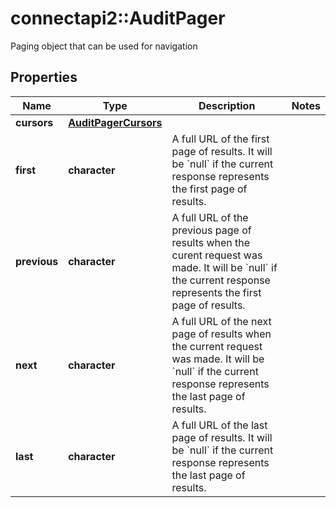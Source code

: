 # connectapi2::AuditPager

Paging object that can be used for navigation

## Properties
Name | Type | Description | Notes
------------ | ------------- | ------------- | -------------
**cursors** | [**AuditPagerCursors**](AuditPager_cursors.md) |  | 
**first** | **character** | A full URL of the first page of results.  It will be &#x60;null&#x60; if the current response represents the first page of results. | 
**previous** | **character** | A full URL of the previous page of results when the curent request was made.  It will be &#x60;null&#x60; if the current response represents the first page of results. | 
**next** | **character** | A full URL of the next page of results when the current request was made.  It will be &#x60;null&#x60; if the current response represents the last page of results. | 
**last** | **character** | A full URL of the last page of results.  It will be &#x60;null&#x60; if the current response represents the last page of results. | 


